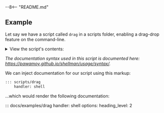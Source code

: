 --8<-- "README.md"

## Example

Let say we have a script called `drag` in a scripts folder,
enabling a drag-drop feature on the command-line.

<details class="info" markdown=1><summary>View the script's contents:</summary>

```sh
--8<-- "docs/examples/drag"
```

</details>

*The documentation syntax used in this script
is documented here: https://pawamoy.github.io/shellman/usage/syntax/.*

We can inject documentation for our script using this markup:

```md
::: scripts/drag
    handler: shell
```

...which would render the following documentation:

::: docs/examples/drag
    handler: shell
    options:
      heading_level: 2
